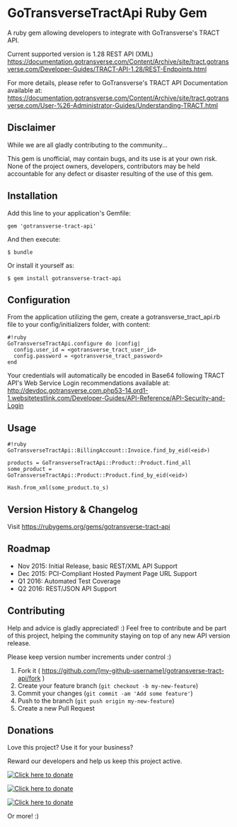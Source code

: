 # GoTransverseTractApi Ruby Gem

A ruby gem allowing developers to integrate with GoTransverse's TRACT API.

Current supported version is 1.28 REST API (XML)
https://documentation.gotransverse.com/Content/Archive/site/tract.gotransverse.com/Developer-Guides/TRACT-API-1.28/REST-Endpoints.html

For more details, please refer to GoTransverse's TRACT API Documentation available at:
https://documentation.gotransverse.com/Content/Archive/site/tract.gotransverse.com/User-%26-Administrator-Guides/Understanding-TRACT.html

## Disclaimer

While we are all gladly contributing to the community...

This gem is unofficial, may contain bugs, and its use is at your own risk.
None of the project owners, developers, contributors may be held accountable for any defect or disaster resulting of the use of this gem.


## Installation

Add this line to your application's Gemfile:

    gem 'gotransverse-tract-api'

And then execute:

    $ bundle

Or install it yourself as:

    $ gem install gotransverse-tract-api


## Configuration

From the application utilizing the gem, create a gotransverse_tract_api.rb file to your config/initializers folder, with content:

```
#!ruby
GoTransverseTractApi.configure do |config|
  config.user_id = <gotransverse_tract_user_id>
  config.password = <gotransverse_tract_password>
end
```

Your credentials will automatically be encoded in Base64 following TRACT API's Web Service Login recommendations available at:
http://devdoc.gotransverse.com.php53-14.ord1-1.websitetestlink.com/Developer-Guides/API-Reference/API-Security-and-Login


## Usage

```
#!ruby
GoTransverseTractApi::BillingAccount::Invoice.find_by_eid(<eid>)

products = GoTransverseTractApi::Product::Product.find_all
some_product = GoTransverseTractApi::Product::Product.find_by_eid(<eid>)

Hash.from_xml(some_product.to_s)
```

## Version History & Changelog

Visit https://rubygems.org/gems/gotransverse-tract-api


## Roadmap

* Nov 2015: Initial Release, basic REST/XML API Support
* Dec 2015: PCI-Compliant Hosted Payment Page URL Support
* Q1 2016: Automated Test Coverage
* Q2 2016: REST/JSON API Support


## Contributing

Help and advice is gladly appreciated! :)
Feel free to contribute and be part of this project, helping the community staying on top of any new API version release.

Please keep version number increments under control :)

1. Fork it ( https://github.com/[my-github-username]/gotransverse-tract-api/fork )
2. Create your feature branch (`git checkout -b my-new-feature`)
3. Commit your changes (`git commit -am 'Add some feature'`)
4. Push to the branch (`git push origin my-new-feature`)
5. Create a new Pull Request


## Donations

Love this project? Use it for your business?

Reward our developers and help us keep this project active.

[![Click here to donate][2]][1]

  [1]: https://www.bountysource.com/cart?amount=100&currency=USD&team_id=gotransverse-tract-api-rails
  [2]: http://img.shields.io/badge/donate-$100-brightgreen.svg (Click here to donate)

[![Click here to donate][4]][3]

[3]: https://www.bountysource.com/cart?amount=250&currency=USD&team_id=gotransverse-tract-api-rails
[4]: http://img.shields.io/badge/donate-$250-brightgreen.svg (Click here to donate)

[![Click here to donate][6]][5]

  [5]: https://www.bountysource.com/cart?amount=500&currency=USD&team_id=gotransverse-tract-api-rails
  [6]: http://img.shields.io/badge/donate-$500-brightgreen.svg (Click here to donate)

Or more! :)
